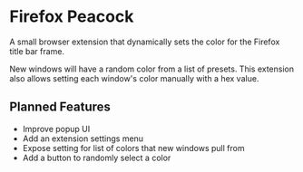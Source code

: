 # Firefox Peacock

A small browser extension that dynamically sets the color for the Firefox title bar frame.

New windows will have a random color from a list of presets. This extension also allows setting each window's color manually with a hex value.

## Planned Features

- Improve popup UI
- Add an extension settings menu
- Expose setting for list of colors that new windows pull from
- Add a button to randomly select a color
